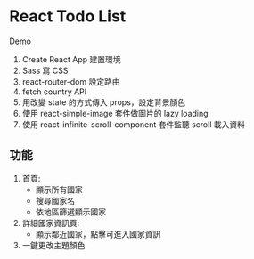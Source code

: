 # React Todo List

[Demo](https://circleyuanxo.github.io/React-Countries-API/)

1. Create React App 建置環境
2. Sass 寫 CSS
3. react-router-dom 設定路由
4. fetch country API
5. 用改變 state 的方式傳入 props，設定背景顏色
6. 使用 react-simple-image 套件做圖片的 lazy loading
7. 使用 react-infinite-scroll-component 套件監聽 scroll 載入資料

## 功能

1. 首頁: 
   - 顯示所有國家
   - 搜尋國家名
   - 依地區篩選顯示國家
2. 詳細國家資訊頁:
   - 顯示鄰近國家，點擊可進入國家資訊
3. 一鍵更改主題顏色